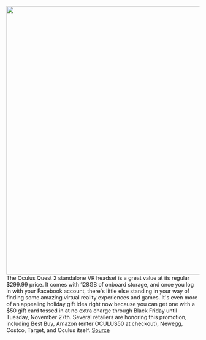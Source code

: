 <img src='https://cdn.vox-cdn.com/thumbor/CYlgrfz9PON9zV6XCYGwucUK1yw=/0x0:2040x1360/1200x800/filters:focal(842x439:1168x765)/cdn.vox-cdn.com/uploads/chorus_image/image/70173325/akrales_200904_4160_0135.0.0.jpg' width='700px' /><br/>
The Oculus Quest 2 standalone VR headset is a great value at its regular $299.99 price. It comes with 128GB of onboard storage, and once you log in with your Facebook account, there's little else standing in your way of finding some amazing virtual reality experiences and games. It's even more of an appealing holiday gift idea right now because you can get one with a $50 gift card tossed in at no extra charge through Black Friday until Tuesday, November 27th. Several retailers are honoring this promotion, including Best Buy, Amazon (enter OCULUS50 at checkout), Newegg, Costco, Target, and Oculus itself.
<a href='https://www.theverge.com/good-deals/2021/11/21/22789487/oculus-quest-2-vr-headset-50-gift-card-black-friday-promo'> Source <a/>